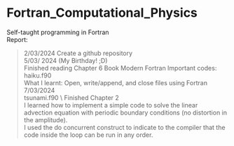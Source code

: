 # Fortran_Computational_Physics
Self-taught programming in Fortran \
Report: 
> 2/03/2024 Create a github repository \
> 5/03/ 2024 (My Birthday! ;D) \
            Finished reading Chapter 6 Book Modern Fortran 
            Important codes: haiku.f90 \
            What I learnt: Open, write/append, and close files using Fortran \
> 7/03/2024 \
            tsunami.f90 \ 
            Finished Chapter 2 \
            I learned how to implement a simple code to solve the linear advection equation with periodic boundary conditions (no distortion in the amplitude). \
            I used the do concurrent construct to indicate to the compiler that the code inside the loop can be run in any order.
